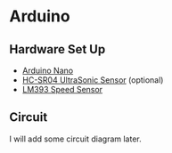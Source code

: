# Arduino
## Hardware Set Up
- [Arduino Nano](https://store.arduino.cc/products/arduino-nano)
- [HC-SR04 UltraSonic Sensor](https://www.handsontec.com/dataspecs/HC-SR04-Ultrasonic.pdf) (optional)
- [LM393 Speed Sensor](https://5.imimg.com/data5/VQ/DC/MY-1833510/lm393-motor-speed-measuring-sensor-module-for-arduino.pdf)

## Circuit
I will add some circuit diagram later.